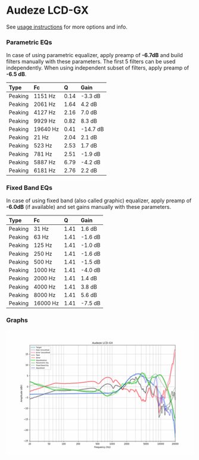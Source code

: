 # Audeze LCD-GX
See [usage instructions](https://github.com/jaakkopasanen/AutoEq#usage) for more options and info.

### Parametric EQs
In case of using parametric equalizer, apply preamp of **-6.7dB** and build filters manually
with these parameters. The first 5 filters can be used independently.
When using independent subset of filters, apply preamp of **-6.5 dB**.

| Type    | Fc       |    Q | Gain     |
|:--------|:---------|:-----|:---------|
| Peaking | 1151 Hz  | 0.14 | -3.3 dB  |
| Peaking | 2061 Hz  | 1.64 | 4.2 dB   |
| Peaking | 4127 Hz  | 2.16 | 7.0 dB   |
| Peaking | 9929 Hz  | 0.82 | 8.3 dB   |
| Peaking | 19640 Hz | 0.41 | -14.7 dB |
| Peaking | 21 Hz    | 2.04 | 2.1 dB   |
| Peaking | 523 Hz   | 2.53 | 1.7 dB   |
| Peaking | 781 Hz   | 2.51 | -1.9 dB  |
| Peaking | 5887 Hz  | 6.79 | -4.2 dB  |
| Peaking | 6181 Hz  | 2.76 | 2.2 dB   |

### Fixed Band EQs
In case of using fixed band (also called graphic) equalizer, apply preamp of **-6.0dB**
(if available) and set gains manually with these parameters.

| Type    | Fc       |    Q | Gain    |
|:--------|:---------|:-----|:--------|
| Peaking | 31 Hz    | 1.41 | 1.6 dB  |
| Peaking | 63 Hz    | 1.41 | -1.6 dB |
| Peaking | 125 Hz   | 1.41 | -1.0 dB |
| Peaking | 250 Hz   | 1.41 | -1.6 dB |
| Peaking | 500 Hz   | 1.41 | -1.5 dB |
| Peaking | 1000 Hz  | 1.41 | -4.0 dB |
| Peaking | 2000 Hz  | 1.41 | 1.4 dB  |
| Peaking | 4000 Hz  | 1.41 | 3.8 dB  |
| Peaking | 8000 Hz  | 1.41 | 5.6 dB  |
| Peaking | 16000 Hz | 1.41 | -7.5 dB |

### Graphs
![](./Audeze%20LCD-GX.png)